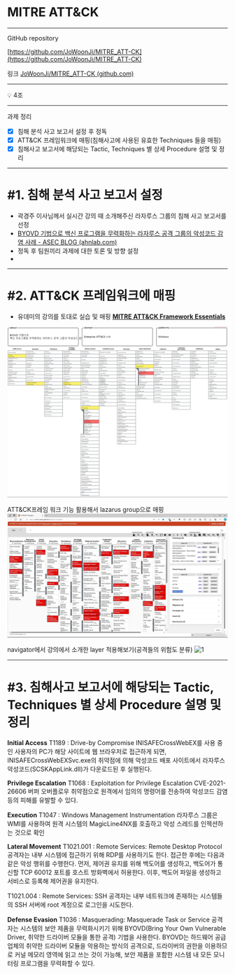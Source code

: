 # MITRE ATT&CK

---

GitHub repository 

[https://github.com/JoWoonJi/MITRE_ATT-CK](https://github.com/JoWoonJi/MITRE_ATT-CK)

링크 [JoWoonJi/MITRE_ATT-CK (github.com)](https://github.com/JoWoonJi/MITRE_ATT-CK)

---

<aside>
💡 4조

</aside>

---

과제 정리

- [x]  침해 분석 사고 보고서 설정 후 정독
- [x]  ATT&CK 프레임워크에 매핑(침해사고에 사용된 유효한 Techniques 들을 매핑)
- [x]  침해사고 보고서에 해당되는 Tactic, Techniques 별 상세 Procedure 설명 및 정리

---

# #1. 침해 분석 사고 보고서 설정

- 곽경주 이사님께서 실시간 강의 때 소개해주신 라자루스 그룹의 침해 사고 보고서를 선정
- [BYOVD 기법으로 백신 프로그램을 무력화하는 라자루스 공격 그룹의 악성코드 감염 사례 - ASEC BLOG (ahnlab.com)](https://asec.ahnlab.com/ko/40495/)
- 정독 후 팀원끼리 과제에 대한 토론 및 방향 설정
- 

---

# #2. ATT&CK 프레임워크에 매핑

- 유데미의 강의를 토대로 실습 및 매핑  **[MITRE ATT&CK Framework Essentials](https://www.udemy.com/course/mitre-attck-framework-essentials/)**

![1](https://github.com/JoWoonJi/MITRE_ATT-CK/blob/main/img/mapping.jpg)

ATT&CK프레임 워크 기능 활용해서 lazarus group으로 매핑
![1](https://github.com/JoWoonJi/MITRE_ATT-CK/blob/main/img/lazarus_group.jpg)

navigator에서 강의에서 소개한 layer 적용해보기(공격들의 위험도 분류)
![1]([https://github.com/JoWoonJi/MITRE_ATT-CK/blob/main/img/mapping.jpg](https://github.com/JoWoonJi/MITRE_ATT-CK/blob/main/img/navigator_application.jpg))


---

# #3. 침해사고 보고서에 해당되는 Tactic, Techniques 별 상세 Procedure 설명 및 정리

**Initial Access**
T1189 : Drive-by Compromise
INISAFECrossWebEX를 사용 중인 사용자의 PC가 해당 사이트에 웹 브라우저로 접근하게 되면, INISAFECrossWebEXSvc.exe의 취약점에 의해 악성코드 배포 사이트에서 라자루스 악성코드(SCSKAppLink.dll)가 다운로드된 후 실행된다.

**Privilege Escalation**
T1068 : Exploitation for Privilege Escalation
CVE-2021-26606 버퍼 오버플로우 취약점으로 원격에서 임의의 명령어를 전송하여 악성코드 감염 등의 피해를 유발할 수 있다.

**Execution**
T1047 : Windows Management Instrumentation
라자루스 그룹은 WMI를 사용하여 원격 시스템의 MagicLine4NX를 호출하고 악성 스레드를 인젝션하는 것으로 확인

**Lateral Movement**
T1021.001 : Remote Services: Remote Desktop Protocol
공격자는 내부 시스템에 접근하기 위해 RDP를 사용하기도 한다. 접근한 후에는 다음과 같은 악성 행위를 수행한다.
먼저, 제어권 유지를 위해 백도어를 생성하고, 백도어가 통신할 TCP 60012 포트를 호스트 방화벽에서 허용한다. 이후, 백도어 파일을 생성하고 서비스로 등록해 제어권을 유지한다.

T1021.004 : Remote Services: SSH
공격자는 내부 네트워크에 존재하는 시스템들의 SSH 서버에 root 계정으로 로그인을 시도한다.

**Defense Evasion**
T1036 : Masquerading: Masquerade Task or Service
공격자는 시스템의 보안 제품을 무력화시키기 위해 BYOVD(Bring Your Own Vulnerable Driver, 취약한 드라이버 모듈을 통한 공격) 기법을 사용한다. BYOVD는 하드웨어 공급 업체의 취약한 드라이버 모듈을 악용하는 방식의 공격으로, 드라이버의 권한을 이용하므로 커널 메모리 영역에 읽고 쓰는 것이 가능해, 보안 제품을 포함한 시스템 내 모든 모니터링 프로그램을 무력화할 수 있다.

